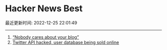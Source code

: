 # Hacker News Best

最近更新时间: 2022-12-25 22:01:49

--- 
1. [“Nobody cares about your blog”](https://mssprovenance.blogspot.com/2022/12/nobody-cares-about-your-blog.html) 
2. [Twitter API hacked, user database being sold online](https://breached.vc/Thread-Selling-Twitter-Data-Breach-400-million-users) 
